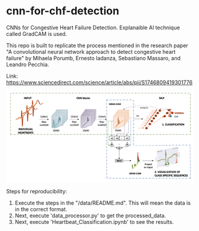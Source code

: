 # cnn-for-chf-detection
CNNs for Congestive Heart Failure Detection. Explanaible AI technique called GradCAM is used.

This repo is built to replicate the process mentioned in the research paper "A convolutional 
neural network approach to detect congestive heart failure" by Mihaela Porumb, Ernesto Iadanza, 
Sebastiano Massaro, and Leandro Pecchia.


Link: https://www.sciencedirect.com/science/article/abs/pii/S1746809419301776

![img.png](images/img.png)

Steps for reproducibility:
1. Execute the steps in the "/data/README.md". This will mean the data is in the correct format.
2. Next, execute 'data_processor.py' to get the processed_data. 
3. Next, execute 'Heartbeat_Classification.ipynb' to see the results.